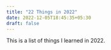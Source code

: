 ```yaml
---
title: "22 Things in 2022"
date: 2022-12-05T18:45:35+05:30
draft: false
---
```



This is a list of things I learned in 2022.



